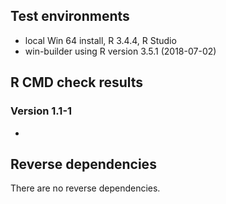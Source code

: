 ## Test environments
* local Win 64 install, R 3.4.4, R Studio
* win-builder using R version 3.5.1 (2018-07-02)

## R CMD check results



### Version 1.1-1

* 

## Reverse dependencies

There are no reverse dependencies.

